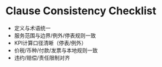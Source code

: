 # Clause Consistency Checklist

- 定义与术语统一
- 服务范围与边界/例外/停表规则一致
- KPI计算口径清晰（停表/例外）
- 价税/币种/付款/发票与本地规则一致
- 违约/赔偿/责任限制对齐
